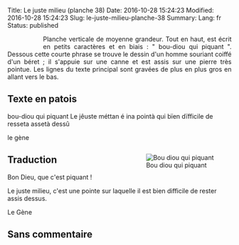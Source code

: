 Title: Le juste milieu (planche 38)
Date: 2016-10-28 15:24:23
Modified: 2016-10-28 15:24:23
Slug: le-juste-milieu-planche-38
Summary: 
Lang: fr
Status: published


<figure class="image-block" style="float: left;">
  <img alt="" src="{static}/images/planche_38.png">
  <figcaption style="max-width: 208px"></figcaption>
</figure>
<p style="text-align:justify;">Planche verticale de moyenne grandeur.  Tout en haut, est écrit en petits caractères et en biais : " bou-diou qui piquant ". Dessous cette courte phrase se trouve le dessin d'un homme souriant coiffé d'un béret ; il s'appuie sur une canne et est assis sur une pierre très pointue. Les lignes du texte principal sont gravées de plus en plus gros en allant vers le bas.</p>

## Texte en patois
bou-diou qui piquant   Le jêuste méttan é ina pointà qui bïen dïfficile de resseta assetà dessû

le gène

<figure class="image-block" style="float: right;">
  <img alt="Bou diou qui piquant" src="{static}/images/planche_38_dessin.png">
  <figcaption style="max-width: 277px">Bou diou qui piquant</figcaption>
</figure>



## Traduction
Bon Dieu, que c'est piquant !

Le juste milieu, c'est une pointe sur laquelle il est bien difficile de rester assis dessus.

Le Gène

## Sans commentaire


